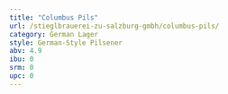 ```yaml
---
title: "Columbus Pils"
url: /stieglbrauerei-zu-salzburg-gmbh/columbus-pils/
category: German Lager
style: German-Style Pilsener
abv: 4.9
ibu: 0
srm: 0
upc: 0
---
```


